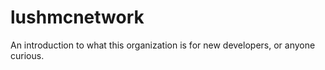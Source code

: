 # lushmcnetwork
An introduction to what this organization is for new developers, or anyone curious.
